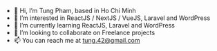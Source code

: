 - 👋 Hi, I’m Tung Pham, based in Ho Chi Minh
- 👀 I’m interested in ReactJS / NextJS / VueJS, Laravel and WordPress
- 🌱 I’m currently learning ReactJS, Laravel and WordPress
- 💞️ I’m looking to collaborate on Freelance projects
- 📫 You can reach me at tung.42@gmail.com

<!---
tungpham42/tungpham42 is a ✨ special ✨ repository because its `README.md` (this file) appears on your GitHub profile.
You can click the Preview link to take a look at your changes.
--->
